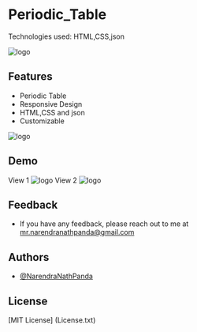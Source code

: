 # Periodic_Table
Technologies used: HTML,CSS,json


![logo](https://github.com/NarendraNathPanda/Periodic_Table.github.io/blob/main/image/view1.png)

## Features
- Periodic Table
- Responsive Design
- HTML,CSS and json
- Customizable

![logo](https://github.com/NarendraNathPanda/Periodic_Table.github.io/blob/main/lively_p.gif)

## Demo
View 1
![logo](https://github.com/NarendraNathPanda/Periodic_Table.github.io/blob/main/image/view2.png)
View 2
![logo](https://github.com/NarendraNathPanda/Periodic_Table.github.io/blob/main/image/view3.png)


## Feedback
- If you have any feedback, please reach out to me at mr.narendranathpanda@gmail.com

## Authors
- [@NarendraNathPanda](https://github.com/NarendraNathPanda)

## License
[MIT License] (License.txt)